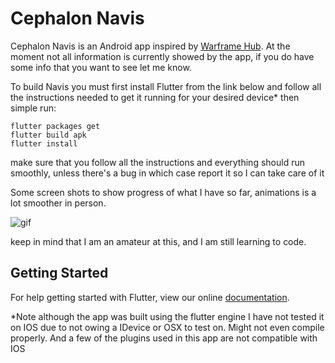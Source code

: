 # Cephalon Navis

Cephalon Navis  is an Android app inspired by [Warframe Hub](https://hub.warframestat.us/). At the moment not all information is currently showed by the app, if you do have some info that you want to see let me know.

To build Navis you must first install Flutter from the link below and follow all the instructions needed to get it running for your desired device* then simple run:

```
flutter packages get
flutter build apk
flutter install
```
make sure that you follow all the instructions and everything should run smoothly, unless there's a bug in which case report it so I can take care of it

Some screen shots to show progress of what I have so far, animations is a lot smoother in person.

![gif](assets/demo.gif)

keep in mind that I am an amateur at this, and I am still learning to code.

## Getting Started

For help getting started with Flutter, view our online
[documentation](http://flutter.io/).


*Note although the app was built using the flutter engine I have not tested it on IOS due to not owing a IDevice or OSX to test on. Might not even compile properly. And a few of the plugins used in this app are not compatible with IOS